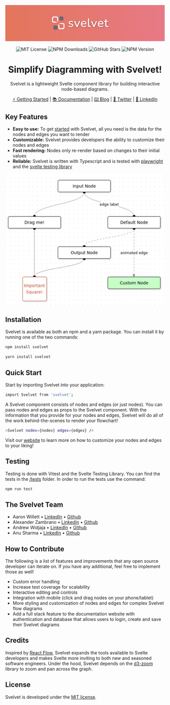 <div align="center">

![banner](./src/assets/banner.png)

![MIT License](https://img.shields.io/badge/license-MIT-%23fb7182)
![NPM Downloads](https://img.shields.io/npm/dt/svelvet?color=%23fb7182&label=downloads)
![GitHub Stars](https://img.shields.io/github/stars/oslabs-beta/svelvet?color=%23fb7182)
![NPM Version](https://img.shields.io/npm/v/svelvet?color=%23fb7182&label=version)

# Simplify Diagramming with Svelvet!

Svelvet is a lightweight Svelte component library for building interactive node-based diagrams.

[⚡ Getting Started](https://svelvet.io/docs/installation/) | [📚 Documentation](https://svelvet.io/docs/core-concepts/) | [⌨️ Blog](https://medium.com/@alexander.zambrano/simplify-application-diagramming-with-svelvet-a8f664731243) | [💬 Twitter](https://twitter.com/svelvet_oslabs) | [💼 LinkedIn](https://www.linkedin.com/company/svelvet/)

</div>

## Key Features

- **Easy to use:** To get [started](https://svelvet.io/docs/basic-usage/) with Svelvet, all you need is the data for the nodes and edges you want to render
- **Customizable:** Svelvet provides developers the ability to customize their nodes and edges 
- **Fast rendering:** Nodes only re-render based on changes to their initial values
- **Reliable:** Svelvet is written with Typescript and is tested with [playwright](https://playwright.dev/) and the [svelte testing library](https://testing-library.com/docs/svelte-testing-library/intro/)

![screenshot](./src/assets/svelvet.gif)

## Installation 
Svelvet is available as both an npm and a yarn package. You can install it by running one of the two commands: 

```bash
npm install svelvet
```
```bash
yarn install svelvet
```

## Quick Start

Start by importing Svelvet into your application: 

```bash
import Svelvet from 'svelvet';
```
A Svelvet component consists of nodes and edges (or just nodes). You can pass nodes and edges as props to the Svelvet component. With the information that you provide for your nodes and edges, Svelvet will do all of the work behind-the-scenes to render your flowchart! 

```bash
<Svelvet nodes={nodes} edges={edges} />
```

Visit our [website](svelvet.io) to learn more on how to customize your nodes and edges to your liking! 

## Testing
Testing is done with Vitest and the Svelte Testing Library. You can find the tests in the [/tests](https://github.com/oslabs-beta/Svelvet/tree/main/tests) folder. In order to run the tests use the command:
```bash
npm run test
```

## The Svelvet Team 

* Aaron Willett • [LinkedIn](https://www.linkedin.com/in/awillettnyc/) • [Github](https://github.com/awillettnyc)
* Alexander Zambrano • [LinkedIn](https://www.linkedin.com/in/alexander-z-8b7716b0/) • [Github](https://github.com/azambran21)
* Andrew Widjaja • [LinkedIn](https://www.linkedin.com/in/andrew-widjaja/) • [Github](https://github.com/andrew-widjaja)
* Anu Sharma • [LinkedIn](https://www.linkedin.com/in/anu-sharma-6936a686/) • [Github](https://github.com/anulepau)

## How to Contribute 
The following is a list of features and improvements that any open source developer can iterate on. If you have any additional, feel free to implement those as well!

- Custom error handling
- Increase test coverage for scalability 
- Interactive editing and controls
- Integration with mobile (click and drag nodes on your phone/tablet)
- More styling and customization of nodes and edges for complex Svelvet flow diagrams 
- Add a full stack feature to the documentation website with authentication and database that allows users to login, create and save their Svelvet diagrams 

## Credits

Inspired by [React Flow](reactflow.dev), Svelvet expands the tools available to Svelte developers and makes Svelte more inviting to both new and seasoned software engineers. Under the hood, Svelvet depends on the [d3-zoom](https://github.com/d3/d3-zoom) library to zoom and pan across the graph. 

## License

Svelvet is developed under the [MIT license](https://github.com/oslabs-beta/Svelvet/blob/main/LICENSE). 